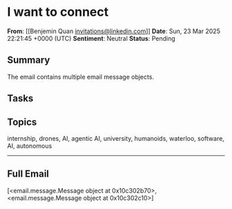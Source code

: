 # I want to connect
**From**: [[Benjemin Quan <invitations@linkedin.com>]]
**Date**: Sun, 23 Mar 2025 22:21:45 +0000 (UTC)
**Sentiment**: Neutral
**Status**: Pending

## Summary
The email contains multiple email message objects.

## Tasks

## Topics
internship, drones, AI, agentic AI, university, humanoids, waterloo, software, AI, autonomous

---

## Full Email
[<email.message.Message object at 0x10c302b70>, <email.message.Message object at 0x10c302c10>]